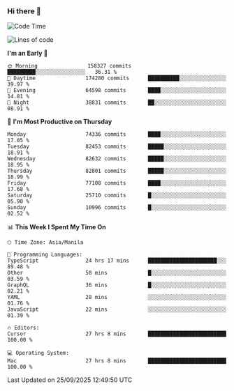### Hi there 👋

<!--START_SECTION:waka-->
![Code Time](http://img.shields.io/badge/Code%20Time-6%2C302%20hrs%2053%20mins-blue)

![Lines of code](https://img.shields.io/badge/From%20Hello%20World%20I%27ve%20Written-146.6%20million%20lines%20of%20code-blue)

**I'm an Early 🐤** 

```text
🌞 Morning                158327 commits      █████████░░░░░░░░░░░░░░░░   36.31 % 
🌆 Daytime                174280 commits      ██████████░░░░░░░░░░░░░░░   39.97 % 
🌃 Evening                64598 commits       ████░░░░░░░░░░░░░░░░░░░░░   14.81 % 
🌙 Night                  38831 commits       ██░░░░░░░░░░░░░░░░░░░░░░░   08.91 % 
```
📅 **I'm Most Productive on Thursday** 

```text
Monday                   74336 commits       ████░░░░░░░░░░░░░░░░░░░░░   17.05 % 
Tuesday                  82453 commits       █████░░░░░░░░░░░░░░░░░░░░   18.91 % 
Wednesday                82632 commits       █████░░░░░░░░░░░░░░░░░░░░   18.95 % 
Thursday                 82801 commits       █████░░░░░░░░░░░░░░░░░░░░   18.99 % 
Friday                   77108 commits       ████░░░░░░░░░░░░░░░░░░░░░   17.68 % 
Saturday                 25710 commits       █░░░░░░░░░░░░░░░░░░░░░░░░   05.90 % 
Sunday                   10996 commits       █░░░░░░░░░░░░░░░░░░░░░░░░   02.52 % 
```


📊 **This Week I Spent My Time On** 

```text
🕑︎ Time Zone: Asia/Manila

💬 Programming Languages: 
TypeScript               24 hrs 17 mins      ██████████████████████░░░   89.48 % 
Other                    58 mins             █░░░░░░░░░░░░░░░░░░░░░░░░   03.59 % 
GraphQL                  36 mins             █░░░░░░░░░░░░░░░░░░░░░░░░   02.21 % 
YAML                     28 mins             ░░░░░░░░░░░░░░░░░░░░░░░░░   01.76 % 
JavaScript               22 mins             ░░░░░░░░░░░░░░░░░░░░░░░░░   01.39 % 

🔥 Editors: 
Cursor                   27 hrs 8 mins       █████████████████████████   100.00 % 

💻 Operating System: 
Mac                      27 hrs 8 mins       █████████████████████████   100.00 % 
```


 Last Updated on 25/09/2025 12:49:50 UTC
<!--END_SECTION:waka-->


<!--
**rad182/rad182** is a ✨ _special_ ✨ repository because its `README.md` (this file) appears on your GitHub profile.

Here are some ideas to get you started:

- 🔭 I’m currently working on ...
- 🌱 I’m currently learning ...
- 👯 I’m looking to collaborate on ...
- 🤔 I’m looking for help with ...
- 💬 Ask me about ...
- 📫 How to reach me: ...
- 😄 Pronouns: ...
- ⚡ Fun fact: ...
-->
